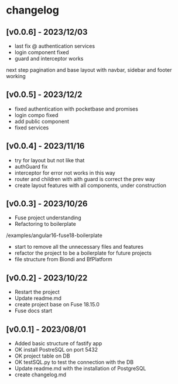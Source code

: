 # changelog

## [v0.0.6] - 2023/12/03
- last fix @ authentication services
- login component fixed
- guard and interceptor works

next step pagination and base layout with navbar, sidebar and footer working

## [v0.0.5] - 2023/12/2

- fixed authentication with pocketbase and promises
- login compo fixed
- add public component
- fixed services

## [v0.0.4] - 2023/11/16

- try for layout but not like that
- authGuard fix
- interceptor for error not works in this way
- router and children with aith guard is correct the prev way
- create layout features with all components, under construction

## [v0.0.3] - 2023/10/26

- Fuse project understanding
- Refactoring to boilerplate

/examples/angular16-fuse18-boilerplate

- start to remove all the unnecessary files and features
- refactor the project to be a boilerplate for future projects
- file structure from Biondi and BfPlatform

## [v0.0.2] - 2023/10/22

- Restart the project
- Update readme.md
- create project base on Fuse 18.15.0
- Fuse docs start


## [v0.0.1] - 2023/08/01

- Added basic structure of fastify app
- OK install PostreSQL on port 5432
- OK project table on DB 
- OK testSQL.py to test the connection with the DB
- Update readme.md with the installation of PostgreSQL
- create changelog.md
